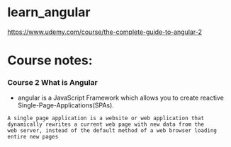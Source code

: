 # learn_angular
https://www.udemy.com/course/the-complete-guide-to-angular-2

# Course notes:
### Course 2 What is Angular
* angular is a JavaScript Framework which allows you to create reactive Single-Page-Applications(SPAs).
``` text
A single page application is a website or web application that dynamically rewrites a current web page with new data from the
web server, instead of the default method of a web browser loading entire new pages
```

